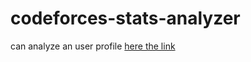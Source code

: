 # codeforces-stats-analyzer
can analyze an user profile
<a href="https://prashantsinghrajput8759.github.io/codeforces-stats-analyzer/">here the link</a>
